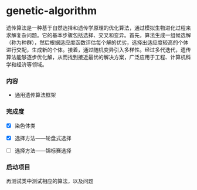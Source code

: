 # genetic-algorithm

遗传算法是一种基于自然选择和遗传学原理的优化算法，通过模拟生物进化过程来求解复杂问题。它的基本步骤包括选择、交叉和变异。首先，算法生成一组候选解（称为种群），然后根据适应度函数评估每个解的优劣，选择出适应度较高的个体进行交配，生成新的个体。接着，通过随机变异引入多样性。经过多代迭代，遗传算法能够逐步优化解，从而找到接近最优的解决方案，广泛应用于工程、计算机科学和经济等领域。
### 内容

- 通用遗传算法框架


### 完成度

- [x] 染色体类
- [x] 选择方法——轮盘式选择
- [ ] 选择方法——锦标赛选择


### 启动项目

再测试类中测试相应的算法，以及问题
